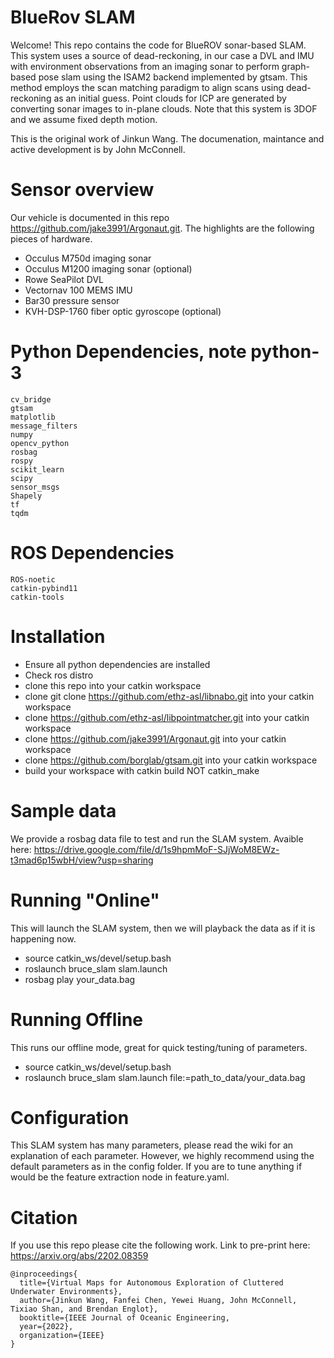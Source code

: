 # BlueRov SLAM 

Welcome! This repo contains the code for BlueROV sonar-based SLAM. This system uses a source of dead-reckoning, in our case a DVL and IMU with environment observations from an imaging sonar to perform graph-based pose slam using the ISAM2 backend implemented by gtsam. This method employs the scan matching paradigm to align scans using dead-reckoning as an initial guess. Point clouds for ICP are generated by converting sonar images to in-plane clouds. Note that this system is 3DOF and we assume fixed depth motion. 

This is the original work of Jinkun Wang. The documenation, maintance and active development is by John McConnell. 

# Sensor overview

Our vehicle is documented in this repo https://github.com/jake3991/Argonaut.git. The highlights are the following pieces of hardware. 
- Occulus M750d imaging sonar
- Occulus M1200 imaging sonar (optional)
- Rowe SeaPilot DVL
- Vectornav 100 MEMS IMU
- Bar30 pressure sensor
- KVH-DSP-1760 fiber optic gyroscope (optional)

# Python Dependencies, note python-3

```
cv_bridge
gtsam
matplotlib
message_filters
numpy
opencv_python
rosbag
rospy
scikit_learn
scipy
sensor_msgs
Shapely
tf
tqdm
```

# ROS Dependencies
```
ROS-noetic
catkin-pybind11
catkin-tools
```

# Installation
- Ensure all python dependencies are installed
- Check ros distro
- clone this repo into your catkin workspace
- clone git clone https://github.com/ethz-asl/libnabo.git into your catkin workspace
- clone https://github.com/ethz-asl/libpointmatcher.git into your catkin workspace
- clone https://github.com/jake3991/Argonaut.git into your catkin workspace
- clone https://github.com/borglab/gtsam.git into your catkin workspace
- build your workspace with catkin build NOT catkin_make

# Sample data
We provide a rosbag data file to test and run the SLAM system. Avaible here: https://drive.google.com/file/d/1s9hpmMoF-SJjWoM8EWz-t3mad6p15wbH/view?usp=sharing

# Running "Online"
This will launch the SLAM system, then we will playback the data as if it is happening now. 
- source catkin_ws/devel/setup.bash
- roslaunch bruce_slam slam.launch
- rosbag play your_data.bag

# Running Offline
This runs our offline mode, great for quick testing/tuning of parameters. 
- source catkin_ws/devel/setup.bash
- roslaunch bruce_slam slam.launch file:=path_to_data/your_data.bag

# Configuration
This SLAM system has many parameters, please read the wiki for an explanation of each parameter. However, we highly recommend using the default parameters as in the config folder. If you are to tune anything if would be the feature extraction node in feature.yaml. 


# Citation
If you use this repo please cite the following work. Link to pre-print here: https://arxiv.org/abs/2202.08359

```
@inproceedings{
  title={Virtual Maps for Autonomous Exploration of Cluttered Underwater Environments},
  author={Jinkun Wang, Fanfei Chen, Yewei Huang, John McConnell, Tixiao Shan, and Brendan Englot},
  booktitle={IEEE Journal of Oceanic Engineering,
  year={2022},
  organization={IEEE}
}
```






